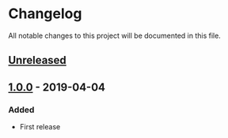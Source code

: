 # Changelog

All notable changes to this project will be documented in this file.

## [Unreleased](https://github.com/colomfernando/base-react-styled/compare/v1.1.0...HEAD)

## [1.0.0](https://github.com/colomfernando/base-react-styled/releases/tag/v1.0.0) - 2019-04-04

### Added

* First release


